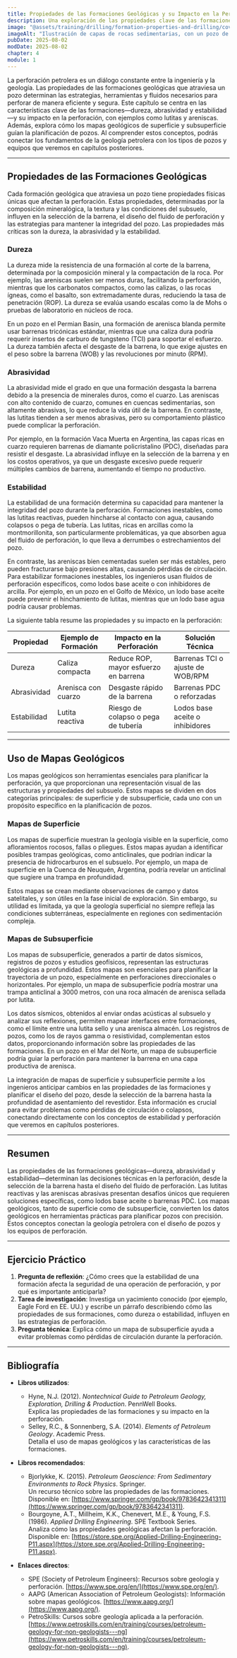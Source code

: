 ```yaml
---
title: Propiedades de las Formaciones Geológicas y su Impacto en la Perforación
description: Una exploración de las propiedades clave de las formaciones geológicas, como dureza, abrasividad y estabilidad, y su influencia en las operaciones de perforación. Este capítulo también aborda el uso de mapas geológicos para planificar pozos, conectando la geología con la ingeniería de perforación.
image: "@assets/training/drilling/formation-properties-and-drilling/cover.jpg"
imageAlt: "Ilustración de capas de rocas sedimentarias, con un pozo de perforación visible, que representa el diálogo entre geología e ingeniería"
pubDate: 2025-08-02
modDate: 2025-08-02
chapter: 4
module: 1
---
```


La perforación petrolera es un diálogo constante entre la ingeniería y la geología. Las propiedades de las formaciones geológicas que atraviesa un pozo determinan las estrategias, herramientas y fluidos necesarios para perforar de manera eficiente y segura. Este capítulo se centra en las características clave de las formaciones—dureza, abrasividad y estabilidad—y su impacto en la perforación, con ejemplos como lutitas y areniscas. Además, explora cómo los mapas geológicos de superficie y subsuperficie guían la planificación de pozos. Al comprender estos conceptos, podrás conectar los fundamentos de la geología petrolera con los tipos de pozos y equipos que veremos en capítulos posteriores.

---

## Propiedades de las Formaciones Geológicas

Cada formación geológica que atraviesa un pozo tiene propiedades físicas únicas que afectan la perforación. Estas propiedades, determinadas por la composición mineralógica, la textura y las condiciones del subsuelo, influyen en la selección de la barrena, el diseño del fluido de perforación y las estrategias para mantener la integridad del pozo. Las propiedades más críticas son la dureza, la abrasividad y la estabilidad.

### Dureza

La dureza mide la resistencia de una formación al corte de la barrena, determinada por la composición mineral y la compactación de la roca. Por ejemplo, las areniscas suelen ser menos duras, facilitando la perforación, mientras que los carbonatos compactos, como las calizas, o las rocas ígneas, como el basalto, son extremadamente duras, reduciendo la tasa de penetración (ROP). La dureza se evalúa usando escalas como la de Mohs o pruebas de laboratorio en núcleos de roca.

En un pozo en el Permian Basin, una formación de arenisca blanda permite usar barrenas tricónicas estándar, mientras que una caliza dura podría requerir insertos de carburo de tungsteno (TCI) para soportar el esfuerzo. La dureza también afecta el desgaste de la barrena, lo que exige ajustes en el peso sobre la barrena (WOB) y las revoluciones por minuto (RPM).

### Abrasividad

La abrasividad mide el grado en que una formación desgasta la barrena debido a la presencia de minerales duros, como el cuarzo. Las areniscas con alto contenido de cuarzo, comunes en cuencas sedimentarias, son altamente abrasivas, lo que reduce la vida útil de la barrena. En contraste, las lutitas tienden a ser menos abrasivas, pero su comportamiento plástico puede complicar la perforación.

Por ejemplo, en la formación Vaca Muerta en Argentina, las capas ricas en cuarzo requieren barrenas de diamante policristalino (PDC), diseñadas para resistir el desgaste. La abrasividad influye en la selección de la barrena y en los costos operativos, ya que un desgaste excesivo puede requerir múltiples cambios de barrena, aumentando el tiempo no productivo.

### Estabilidad

La estabilidad de una formación determina su capacidad para mantener la integridad del pozo durante la perforación. Formaciones inestables, como las lutitas reactivas, pueden hincharse al contacto con agua, causando colapsos o pega de tubería. Las lutitas, ricas en arcillas como la montmorillonita, son particularmente problemáticas, ya que absorben agua del fluido de perforación, lo que lleva a derrumbes o estrechamientos del pozo.

En contraste, las areniscas bien cementadas suelen ser más estables, pero pueden fracturarse bajo presiones altas, causando pérdidas de circulación. Para estabilizar formaciones inestables, los ingenieros usan fluidos de perforación específicos, como lodos base aceite o con inhibidores de arcilla. Por ejemplo, en un pozo en el Golfo de México, un lodo base aceite puede prevenir el hinchamiento de lutitas, mientras que un lodo base agua podría causar problemas.

La siguiente tabla resume las propiedades y su impacto en la perforación:

| **Propiedad**    | **Ejemplo de Formación** | **Impacto en la Perforación**                     | **Solución Técnica**                     |
|-------------------|--------------------------|--------------------------------------------------|------------------------------------------|
| Dureza            | Caliza compacta          | Reduce ROP, mayor esfuerzo en barrena            | Barrenas TCI o ajuste de WOB/RPM         |
| Abrasividad       | Arenisca con cuarzo      | Desgaste rápido de la barrena                   | Barrenas PDC o reforzadas               |
| Estabilidad       | Lutita reactiva          | Riesgo de colapso o pega de tubería             | Lodos base aceite o inhibidores          |

---

## Uso de Mapas Geológicos

Los mapas geológicos son herramientas esenciales para planificar la perforación, ya que proporcionan una representación visual de las estructuras y propiedades del subsuelo. Estos mapas se dividen en dos categorías principales: de superficie y de subsuperficie, cada uno con un propósito específico en la planificación de pozos.

### Mapas de Superficie

Los mapas de superficie muestran la geología visible en la superficie, como afloramientos rocosos, fallas o pliegues. Estos mapas ayudan a identificar posibles trampas geológicas, como anticlinales, que podrían indicar la presencia de hidrocarburos en el subsuelo. Por ejemplo, un mapa de superficie en la Cuenca de Neuquén, Argentina, podría revelar un anticlinal que sugiere una trampa en profundidad.

Estos mapas se crean mediante observaciones de campo y datos satelitales, y son útiles en la fase inicial de exploración. Sin embargo, su utilidad es limitada, ya que la geología superficial no siempre refleja las condiciones subterráneas, especialmente en regiones con sedimentación compleja.

### Mapas de Subsuperficie

Los mapas de subsuperficie, generados a partir de datos sísmicos, registros de pozos y estudios geofísicos, representan las estructuras geológicas a profundidad. Estos mapas son esenciales para planificar la trayectoria de un pozo, especialmente en perforaciones direccionales o horizontales. Por ejemplo, un mapa de subsuperficie podría mostrar una trampa anticlinal a 3000 metros, con una roca almacén de arenisca sellada por lutita.

Los datos sísmicos, obtenidos al enviar ondas acústicas al subsuelo y analizar sus reflexiones, permiten mapear interfaces entre formaciones, como el límite entre una lutita sello y una arenisca almacén. Los registros de pozos, como los de rayos gamma o resistividad, complementan estos datos, proporcionando información sobre las propiedades de las formaciones. En un pozo en el Mar del Norte, un mapa de subsuperficie podría guiar la perforación para mantener la barrena en una capa productiva de arenisca.

La integración de mapas de superficie y subsuperficie permite a los ingenieros anticipar cambios en las propiedades de las formaciones y planificar el diseño del pozo, desde la selección de la barrena hasta la profundidad de asentamiento del revestidor. Esta información es crucial para evitar problemas como pérdidas de circulación o colapsos, conectando directamente con los conceptos de estabilidad y perforación que veremos en capítulos posteriores.

---

## Resumen

Las propiedades de las formaciones geológicas—dureza, abrasividad y estabilidad—determinan las decisiones técnicas en la perforación, desde la selección de la barrena hasta el diseño del fluido de perforación. Las lutitas reactivas y las areniscas abrasivas presentan desafíos únicos que requieren soluciones específicas, como lodos base aceite o barrenas PDC. Los mapas geológicos, tanto de superficie como de subsuperficie, convierten los datos geológicos en herramientas prácticas para planificar pozos con precisión. Estos conceptos conectan la geología petrolera con el diseño de pozos y los equipos de perforación.

---

## Ejercicio Práctico

1. **Pregunta de reflexión**: ¿Cómo crees que la estabilidad de una formación afecta la seguridad de una operación de perforación, y por qué es importante anticiparla?
2. **Tarea de investigación**: Investiga un yacimiento conocido (por ejemplo, Eagle Ford en EE. UU.) y escribe un párrafo describiendo cómo las propiedades de sus formaciones, como dureza o estabilidad, influyen en las estrategias de perforación.
3. **Pregunta técnica**: Explica cómo un mapa de subsuperficie ayuda a evitar problemas como pérdidas de circulación durante la perforación.

---

## Bibliografía

- **Libros utilizados**:
  - Hyne, N.J. (2012). *Nontechnical Guide to Petroleum Geology, Exploration, Drilling & Production*. PennWell Books.  
    Explica las propiedades de las formaciones y su impacto en la perforación.
  - Selley, R.C., & Sonnenberg, S.A. (2014). *Elements of Petroleum Geology*. Academic Press.  
    Detalla el uso de mapas geológicos y las características de las formaciones.

- **Libros recomendados**:
  - Bjorlykke, K. (2015). *Petroleum Geoscience: From Sedimentary Environments to Rock Physics*. Springer.  
    Un recurso técnico sobre las propiedades de las formaciones. Disponible en: [https://www.springer.com/gp/book/9783642341311](https://www.springer.com/gp/book/9783642341311).
  - Bourgoyne, A.T., Millheim, K.K., Chenevert, M.E., & Young, F.S. (1986). *Applied Drilling Engineering*. SPE Textbook Series.  
    Analiza cómo las propiedades geológicas afectan la perforación. Disponible en: [https://store.spe.org/Applied-Drilling-Engineering-P11.aspx](https://store.spe.org/Applied-Drilling-Engineering-P11.aspx).

- **Enlaces directos**:
  - SPE (Society of Petroleum Engineers): Recursos sobre geología y perforación. [https://www.spe.org/en/](https://www.spe.org/en/).
  - AAPG (American Association of Petroleum Geologists): Información sobre mapas geológicos. [https://www.aapg.org/](https://www.aapg.org/).
  - PetroSkills: Cursos sobre geología aplicada a la perforación. [https://www.petroskills.com/en/training/courses/petroleum-geology-for-non-geologists---ng](https://www.petroskills.com/en/training/courses/petroleum-geology-for-non-geologists---ng).
  
